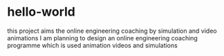 # hello-world
this project aims the online engineering coaching by simulation and video animations
 I am planning to design an online engineering coaching programme which is used animation videos and simulations
